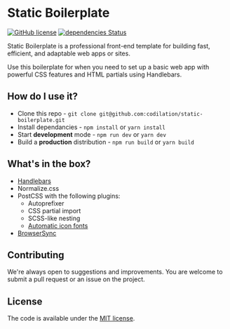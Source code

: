 # Static Boilerplate
[![GitHub license](https://img.shields.io/github/license/codilation/static-boilerplate)](https://github.com/codilation/static-boilerplate/blob/master/LICENSE)
[![dependencies Status](https://david-dm.org/codilation/static-boilerplate/status.svg)](https://david-dm.org/codilation/static-boilerplate)

Static Boilerplate is a professional front-end template for building fast, efficient, and adaptable web apps or sites.

Use this boilerplate for when you need to set up a basic web app with powerful CSS features and HTML partials using Handlebars.

## How do I use it?

- Clone this repo - `git clone git@github.com:codilation/static-boilerplate.git`
- Install dependancies - `npm install` or `yarn install`
- Start **development** mode - `npm run dev` or `yarn dev`
- Build a **production** distribution - `npm run build` or `yarn build`

## What's in the box?

- [Handlebars](https://handlebarsjs.com/)
- Normalize.css
- PostCSS with the following plugins:
    - Autoprefixer
    - CSS partial import
    - SCSS-like nesting
    - [Automatic icon fonts](https://www.npmjs.com/package/iconfont-webpack-plugin)
- [BrowserSync](https://www.browsersync.io/)

## Contributing

We're always open to suggestions and improvements. You are welcome to submit a pull request or an issue on the project.

## License

The code is available under the [MIT license](LICENSE.txt).
